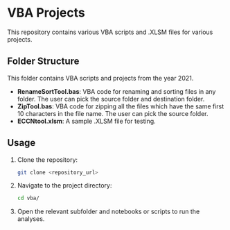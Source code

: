 # VBA Projects

This repository contains various VBA scripts and .XLSM files for various projects.

## Folder Structure

This folder contains VBA scripts and projects from the year 2021.

- **RenameSortTool.bas**: VBA code for renaming and sorting files in any folder. The user can pick the source folder and destination folder.
- **ZipTool.bas**: VBA code for zipping all the files which have the same first 10 characters in the file name. The user can pick the source folder.
- **ECCNtool.xlsm**: A sample .XLSM file for testing.

## Usage

1. Clone the repository:
    ```bash
    git clone <repository_url>
    ```
2. Navigate to the project directory:
    ```bash
    cd vba/
    ```
3. Open the relevant subfolder and notebooks or scripts to run the analyses.

